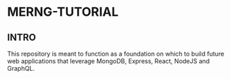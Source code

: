 # MERNG-TUTORIAL
## INTRO
This repository is meant to function as a foundation on which to build future web applications that leverage MongoDB, Express, React, NodeJS and GraphQL.
